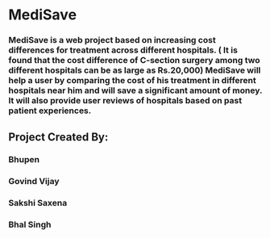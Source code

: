 # MediSave

### MediSave is a web project based on increasing cost differences for treatment across different hospitals. ( It is found that the cost difference of C-section surgery among two different hospitals can be as large as Rs.20,000) MediSave will help a user by comparing the cost of his treatment in different hospitals near him and will save a significant amount of money. It will also provide user reviews of hospitals based on past patient experiences.
## Project Created By:
### Bhupen
### Govind Vijay
### Sakshi Saxena
### Bhal Singh
